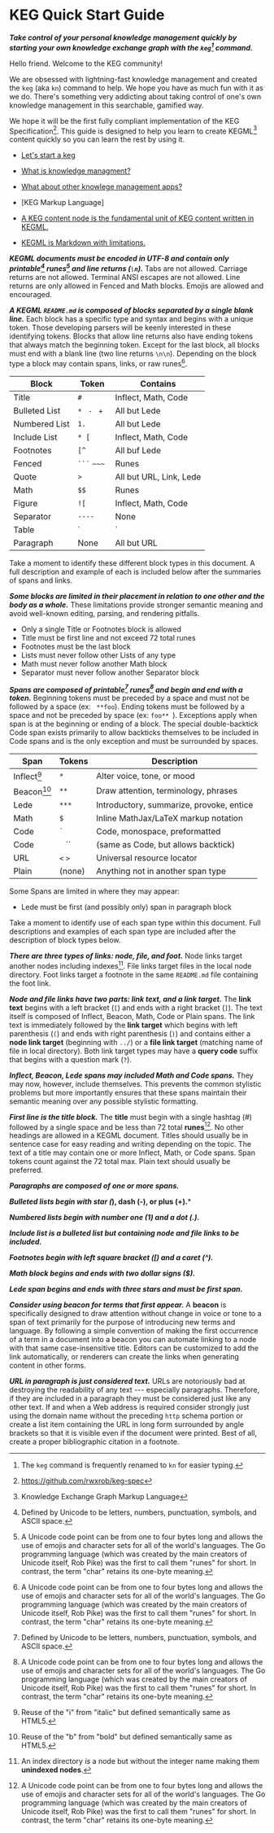 # KEG Quick Start Guide

***Take control of your personal knowledge management quickly by starting
your own knowledge exchange graph with the `keg`[^kn] command.***

Hello friend. Welcome to the KEG community!

We are obsessed with lightning-fast knowledge management and created the `keg` (aka `kn`) command to help. We hope you have as much fun with it as we do. There's something very addicting about taking control of one's own knowledge management in this searchable, gamified way.

We hope it will be the first fully compliant implementation of the KEG Specification[^spec]. This guide is designed to help you learn to create KEGML[^kegml] content quickly so you can learn the rest by using it.

* [Let's start a keg](../5)
* [What is knowledge managment?](../1)
* [What about other knowlege management apps?](../3)
* [KEG Markup Language]

* [A KEG content node is the fundamental unit of KEG content written in KEGML.](../2?L)
* [KEGML is Markdown with limitations.](../4?L)

***KEGML documents must be encoded in UTF-8 and contain only printable[^printable] runes[^unicode] and line returns (`\n`).*** Tabs are not allowed. Carriage returns are not allowed. Terminal ANSI escapes are not allowed. Line returns are only allowed in Fenced and Math blocks. Emojis are allowed and encouraged.

***A KEGML `README.md` is composed of blocks separated by a single blank line.*** Each block has a specific type and syntax and begins with a unique token. Those developing parsers will be keenly interested in these identifying tokens. Blocks that allow line returns also have ending tokens that always match the beginning token. Except for the last block, all blocks must end with a blank line (two line returns `\n\n`). Depending on the block type a block may contain spans, links, or raw runes[^unicode].

|Block          | Token            | Contains
|              -|-                 |   -
| Title         | `# `             | Inflect, Math, Code
| Bulleted List | `* ` `- ` `+ `   | All but Lede
| Numbered List | `1. `            | All but Lede
| Include List  | `* [`            | Inflect, Math, Code
| Footnotes     | `[^`             | All buf Lede
| Fenced        | `` ``` `` `~~~`  | Runes
| Quote         | `> `             | All but URL, Link, Lede
| Math          | `$$`             | Runes
| Figure        | `![`             | Inflect, Math, Code
| Separator     | `----`           | None
| Table         | `|`              | All but Lede
| Paragraph     | None             | All but URL

Take a moment to identify these different block types in this document. A full description and example of each is included below after the summaries of spans and links.

***Some blocks are limited in their placement in relation to one other and the body as a whole.*** These limitations provide stronger semantic meaning and avoid well-known editing, parsing, and rendering pitfalls.

* Only a single Title or Footnotes block is allowed
* Title must be first line and not exceed 72 total runes
* Footnotes must be the last block
* Lists must never follow other Lists of any type
* Math must never follow another Math block
* Separator must never follow another Separator block

***Spans are composed of printable[^printable] runes[^unicode] and begin and end with a token.*** Beginning tokens must be preceded by a space and must not be followed by a space (ex: ` **foo`). Ending tokens must be followed by a space and not be preceded by space (ex: `foo** `). Exceptions apply when span is at the beginning or ending of a block. The special double-backtick Code span exists primarily to allow backticks themselves to be included in Code spans and is the only exception and must be surrounded by spaces.

|  Span       | Tokens    | Description                               |
|    -        |   -       |     -                                     |
| Inflect[^i] | `*`       | Alter voice, tone, or mood                |
| Beacon[^b]  | `**`      | Draw attention, terminology, phrases      |
| Lede        | `***`     | Introductory, summarize, provoke, entice  |
| Math        | `$`       | Inline MathJax/LaTeX markup notation      |
| Code        | `` ` ``   | Code, monospace, preformatted             |
| Code        | `` `` ``  | (same as Code, but allows backtick)       |
| URL         | `<` `>`   | Universal resource locator                |
| Plain       | (none)    | Anything not in another span type         |

Some Spans are limited in where they may appear:

* Lede must be first (and possibly only) span in paragraph block

Take a moment to identify use of each span type within this document. Full descriptions and examples of each span type are included after the description of block types below.

***There are three types of links: node, file, and foot.*** Node links target another nodes including indexes[^dexnode]. File links target files in the local node directory. Foot links target a footnote in the same `README.md` file containing the foot link.

***Node and file links have two parts: link text, and a link target.*** The **link text** begins with a left bracket (`[`) and ends with a right bracket (`]`). The text itself is composed of Inflect, Beacon, Math, Code or Plain spans. The link text is immediately followed by the **link target** which begins with left parenthesis (`(`) and ends with right parenthesis (`)`) and contains either a **node link target** (beginning with `../`) or a **file link target** (matching name of file in local directory). Both link target types may have a **query code** suffix that begins with a question mark (`?`).

***Inflect, Beacon, Lede spans may included Math and Code spans.*** They may now, however, include themselves. This prevents the common stylistic problems but more importantly ensures that these spans maintain their semantic meaning over any possible stylistic formatting.

***First line is the title block.*** The **title** must begin with a single hashtag (#) followed by a single space and be less than 72 total **runes**[^unicode]. No other headings are allowed in a KEGML document. Titles should usually be in sentence case for easy reading and writing depending on the topic. The text of a title may contain one or more Inflect, Math, or Code spans. Span tokens count against the 72 total max. Plain text should usually be preferred.

***Paragraphs are composed of one or more spans.***

***Bulleted lists begin with star (*), dash (-), or plus (+).***

***Numbered lists begin with number one (1) and a dot (.).***

***Include list is a bulleted list but containing node and file links to be included.***

***Footnotes begin with left square bracket ([) and a caret (^).***

***Math block begins and ends with two dollar signs ($).***

***Lede span begins and ends with three stars and must be first span.***

***Consider using beacon for terms that first appear.*** A **beacon** is specifically designed to draw attention without change in voice or tone to a span of text primarily for the purpose of introducing new terms and language. By following a simple convention of making the first occurrence of a term in a document into a beacon you can automate linking to a node with that same case-insensitive title. Editors can be customized to add the link automatically, or renderers can create the links when generating content in other forms.

***URL in paragraph is just considered text.*** URLs are notoriously bad at destroying the readability of any text --- especially paragraphs. Therefore, if they are included in a paragraph they must be considered just like any other text. If and when a Web address is required consider strongly just using the domain name without the preceding `http` schema portion or create a list item containing the URL in long form surrounded by angle brackets so that it is visible even if the document were printed. Best of all, create a proper bibliographic citation in a footnote.

[^spec]: <https://github.com/rwxrob/keg-spec>
[^md]: "Writing mathematical expressions". *GitHub Docs*. https://docs.github.com/en/get-started/writing-on-github/working-with-advanced-formatting/writing-mathematical-expressions
[^luhmann]: https://luhmann.surge.sh
[^unicode]: A Unicode code point can be from one to four bytes long and allows the use of emojis and character sets for all of the world's languages. The Go programming language (which was created by the main creators of Unicode itself, Rob Pike) was the first to call them "runes" for short. In contrast, the term "char" retains its one-byte meaning.
[^kegml]: Knowledge Exchange Graph Markup Language
[^nodeid]: All node IDs must be integers. However, an **index** qualifies as being a node even though it has a non-integer ID. This is to prevent indexes from being indexed themselves. But for the purposes of linking, an index *is* a node and therefore a node link target may include a non-integer after its identifying prefix (ex: `../2` or `../dex`).
[^printable]: Defined by Unicode to be letters, numbers, punctuation, symbols, and ASCII space.
[^i]: Reuse of the "i" from "italic" but defined semantically same as HTML5.
[^b]: Reuse of the "b" from "bold" but defined semantically same as HTML5.
[^dexnode]: An index directory *is* a node but without the integer name making them **unindexed nodes**.
[^sample]: This document is actually a lot longer than a **content node** would normally be. Usually, most of this document would be broken up into smaller nodes and aggregated back together again with **includes**.
[^kn]: The `keg` command is frequently renamed to `kn` for easier typing.

